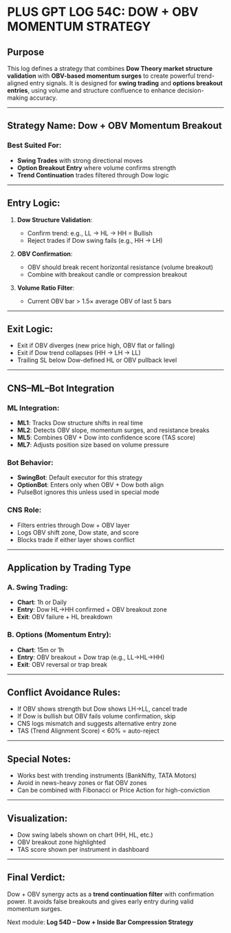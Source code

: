 # PLUS GPT LOG 54C: DOW + OBV MOMENTUM STRATEGY

## Purpose
This log defines a strategy that combines **Dow Theory market structure validation** with **OBV-based momentum surges** to create powerful trend-aligned entry signals. It is designed for **swing trading** and **options breakout entries**, using volume and structure confluence to enhance decision-making accuracy.

---

## Strategy Name: Dow + OBV Momentum Breakout

### Best Suited For:
- **Swing Trades** with strong directional moves
- **Option Breakout Entry** where volume confirms strength
- **Trend Continuation** trades filtered through Dow logic

---

## Entry Logic:
1. **Dow Structure Validation**:
   - Confirm trend: e.g., LL → HL → HH = Bullish
   - Reject trades if Dow swing fails (e.g., HH → LH)

2. **OBV Confirmation**:
   - OBV should break recent horizontal resistance (volume breakout)
   - Combine with breakout candle or compression breakout

3. **Volume Ratio Filter**:
   - Current OBV bar > 1.5× average OBV of last 5 bars

---

## Exit Logic:
- Exit if OBV diverges (new price high, OBV flat or falling)
- Exit if Dow trend collapses (HH → LH → LL)
- Trailing SL below Dow-defined HL or OBV pullback level

---

## CNS–ML–Bot Integration

### ML Integration:
- **ML1**: Tracks Dow structure shifts in real time
- **ML2**: Detects OBV slope, momentum surges, and resistance breaks
- **ML5**: Combines OBV + Dow into confidence score (TAS score)
- **ML7**: Adjusts position size based on volume pressure

### Bot Behavior:
- **SwingBot**: Default executor for this strategy
- **OptionBot**: Enters only when OBV + Dow both align
- PulseBot ignores this unless used in special mode

### CNS Role:
- Filters entries through Dow + OBV layer
- Logs OBV shift zone, Dow state, and score
- Blocks trade if either layer shows conflict

---

## Application by Trading Type

### A. Swing Trading:
- **Chart**: 1h or Daily
- **Entry**: Dow HL→HH confirmed + OBV breakout zone
- **Exit**: OBV failure + HL breakdown

### B. Options (Momentum Entry):
- **Chart**: 15m or 1h
- **Entry**: OBV breakout + Dow trap (e.g., LL→HL→HH)
- **Exit**: OBV reversal or trap break

---

## Conflict Avoidance Rules:
- If OBV shows strength but Dow shows LH→LL, cancel trade
- If Dow is bullish but OBV fails volume confirmation, skip
- CNS logs mismatch and suggests alternative entry zone
- TAS (Trend Alignment Score) < 60% = auto-reject

---

## Special Notes:
- Works best with trending instruments (BankNifty, TATA Motors)
- Avoid in news-heavy zones or flat OBV zones
- Can be combined with Fibonacci or Price Action for high-conviction

---

## Visualization:
- Dow swing labels shown on chart (HH, HL, etc.)
- OBV breakout zone highlighted
- TAS score shown per instrument in dashboard

---

## Final Verdict:
Dow + OBV synergy acts as a **trend continuation filter** with confirmation power. It avoids false breakouts and gives early entry during valid momentum surges.

Next module: **Log 54D – Dow + Inside Bar Compression Strategy**
